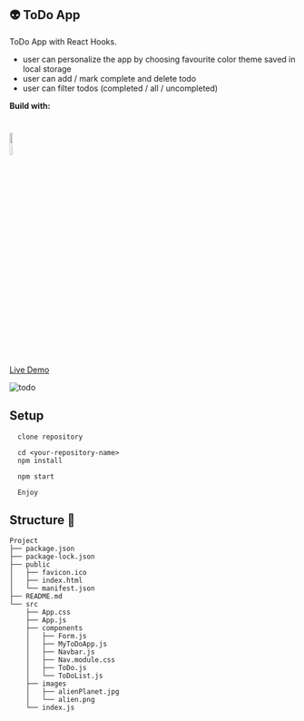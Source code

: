 ## :alien: ToDo App 

ToDo App with React Hooks. 
- user can personalize the app by choosing favourite color theme saved in local storage
- user can add / mark complete and delete todo
- user can filter todos (completed / all / uncompleted)


**Build with:**

<h1>
<img src="https://imgur.com/fZuu2v0.png" alt="React" width="10%">
</h1>

[Live Demo](https://mandyneumeyer.github.io/todo_app/)

![todo](https://user-images.githubusercontent.com/64845397/115973079-c5d67680-a552-11eb-8e18-2c961743ab96.gif)

## Setup

 ```
   clone repository
   ```
 ```
   cd <your-repository-name>
   npm install
   ```
 ```
   npm start
   ```
 ```
   Enjoy
   ```

## Structure :cactus:

```
Project
├── package.json
├── package-lock.json
├── public
│   ├── favicon.ico
│   ├── index.html
│   └── manifest.json
├── README.md
└── src
    ├── App.css
    ├── App.js
    ├── components
    │   ├── Form.js
    │   ├── MyToDoApp.js
    │   ├── Navbar.js
    │   ├── Nav.module.css
    │   ├── ToDo.js
    │   └── ToDoList.js
    ├── images
    │   ├── alienPlanet.jpg
    │   └── alien.png
    └── index.js
